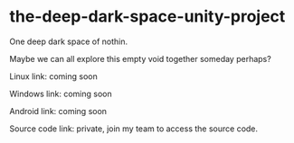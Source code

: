 # the-deep-dark-space-unity-project

One deep dark space of nothin.

Maybe we can all explore this empty void together someday perhaps?

Linux link: coming soon

Windows link: coming soon

Android link: coming soon

Source code link: private, join my team to access the source code.
